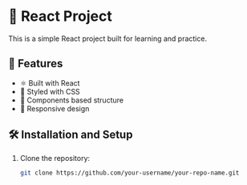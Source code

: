 # 🚀 React Project

This is a simple React project built for learning and practice.

## 📌 Features
- ⚛️ Built with React
- 🎨 Styled with CSS
- 🔄 Components based structure
- 📱 Responsive design

## 🛠️ Installation and Setup

1. Clone the repository:
   ```bash
   git clone https://github.com/your-username/your-repo-name.git
